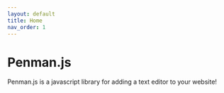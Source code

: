 ```yaml
---
layout: default
title: Home
nav_order: 1
---
```

# Penman.js
Penman.js is a javascript library for adding a text editor to your website!
